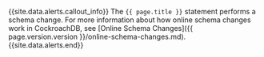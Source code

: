 {{site.data.alerts.callout_info}}
The `{{ page.title }}` statement performs a schema change. For more information about how online schema changes work in CockroachDB, see [Online Schema Changes]({{ page.version.version }}/online-schema-changes.md).
{{site.data.alerts.end}}
